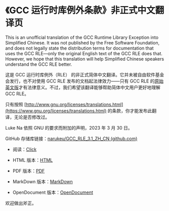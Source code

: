 # 《GCC 运行时库例外条款》非正式中文翻译页

This is an unofficial translation of the GCC Runtime Library Exception into Simplified Chinese. It was not published by the Free Software Foundation, and does not legally state the distribution terms for documentation that uses the GCC RLE—only the original English text of the GCC RLE does that. However, we hope that this translation will help Simplified Chinese speakers understand the GCC RLE better. 

这是 GCC 运行时库例外（RLE） 的非正式简体中文翻译。它并未被自由软件基金会发行，也不对使用 GCC RLE 发布的文档起法律效力——只有 GCC RLE 的[原始英文版](https://www.gnu.org/licenses/gcc-exception-3.1.en.html)才有法律意义。不过，我们希望该翻译能够帮助简体中文用户更好地理解 GCC RLE。

只有按照 [http://www.gnu.org/licenses/translations.html](https://www.gnu.org/licenses/translations.html) 的条款，你才能发布此翻译，无论是否修改过。

Luke Na 依照 GNU 的要求而附加的声明，2023 年 3 月 30 日。



GitHub 存储库链接：[narukeu/GCC_RLE_3.1_ZH_CN (github.com)](https://github.com/narukeu/GCC_RLE_3.1_ZH_CN)

- 阅读：[Click](https://narukeu.github.io/GCC_RLE_3.1_ZH_CN/GCC_RLE_3.1_ZH_CN)

- HTML 版本：[HTML](https://github.com/narukeu/GCC_RLE_3.1_ZH_CN/raw/main/GCC_RLE_3.1_ZH_CN.html)
- PDF 版本：[PDF](https://github.com/narukeu/GCC_RLE_3.1_ZH_CN/raw/main/GCC_RLE_3.1_ZH_CN.pdf)
- MarkDown 版本：[MarkDown](https://github.com/narukeu/GCC_RLE_3.1_ZH_CN/raw/main/GCC_RLE_3.1_ZH_CN.md)
- OpenDocument 版本：[OpenDocument](https://github.com/narukeu/GCC_RLE_3.1_ZH_CN/raw/main/GCC_RLE_3.1_ZH_CN.odt)



欢迎做出斧正。